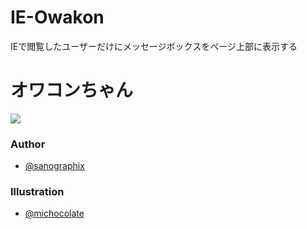 # IE-Owakon

IEで閲覧したユーザーだけにメッセージボックスをページ上部に表示する

# オワコンちゃん

![](http://www.sanographix.net/wp-content/uploads/owakonchan_red.png)


### Author

* [@sanographix](http://twitter.com/sanographix)

### Illustration

* [@michocolate](http://twitter.com/michocolate)